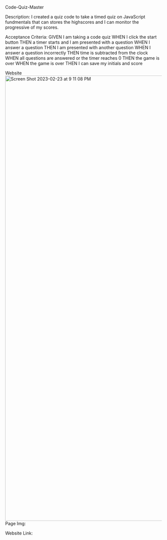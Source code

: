 Code-Quiz-Master

Description:
I created a quiz code to take a timed quiz on JavaScript fundmentals that can stores the highscores and I can monitor the progressive of my scores.

Acceptance Criteria:
GIVEN I am taking a code quiz
WHEN I click the start button
THEN a timer starts and I am presented with a question
WHEN I answer a question
THEN I am presented with another question
WHEN I answer a question incorrectly
THEN time is subtracted from the clock
WHEN all questions are answered or the timer reaches 0
THEN the game is over
WHEN the game is over
THEN I can save my initials and score

Website <img width="1434" alt="Screen Shot 2023-02-23 at 9 11 08 PM" src="https://user-images.githubusercontent.com/119641606/221097553-3a43153e-d6ac-4ed4-9072-d95e3738323f.png">
Page Img:


Website Link:
